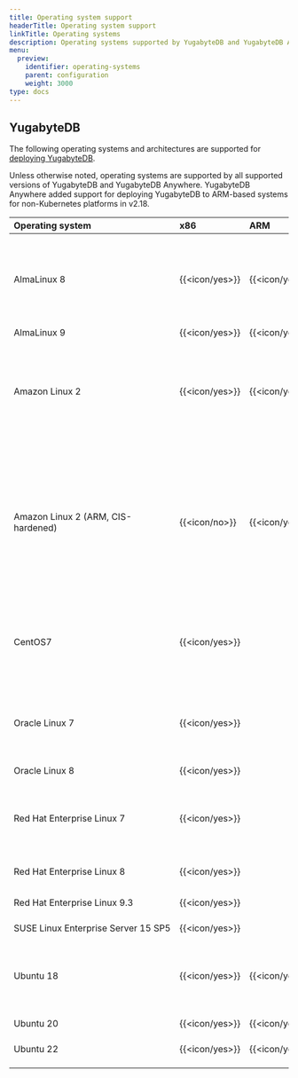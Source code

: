 ```yaml
---
title: Operating system support
headerTitle: Operating system support
linkTitle: Operating systems
description: Operating systems supported by YugabyteDB and YugabyteDB Anywhere.
menu:
  preview:
    identifier: operating-systems
    parent: configuration
    weight: 3000
type: docs
---
```


## YugabyteDB

The following operating systems and architectures are supported for [deploying YugabyteDB](../../../deploy/manual-deployment/).

Unless otherwise noted, operating systems are supported by all supported versions of YugabyteDB and YugabyteDB Anywhere. YugabyteDB Anywhere added support for deploying YugabyteDB to ARM-based systems for non-Kubernetes platforms in v2.18.

| Operating system | x86            | ARM            | Notes |
| :--------------- | :------------- | :------------- | :---- |
| AlmaLinux 8      | {{<icon/yes>}} | {{<icon/yes>}} | Recommended for production<br>Recommended development platform<br>Default for YBA-deployed nodes |
| AlmaLinux 9      | {{<icon/yes>}} | {{<icon/yes>}} |       |
| Amazon Linux 2   | {{<icon/yes>}} | {{<icon/yes>}} | v2.18.0 and later<br>Deprecated in v2.20.0; not supported in v2.21.0.0 release and [upcoming release series](/preview/releases/#upcoming-release-series) |
| Amazon Linux 2 (ARM, CIS-hardened) | {{<icon/no>}} | {{<icon/yes>}} | Supported in v2.20.x. Database performance in this environment varies both due to CIS-hardening and ARM. For more information, contact {{% support-general %}}.|
| CentOS7          | {{<icon/yes>}} |                | Deprecated in v2.20.0; not supported in v2.21.0.0 release and [upcoming release series](/preview/releases/#upcoming-release-series) |
| Oracle Linux 7         | {{<icon/yes>}} |                | Deprecated in v2.20.0; not supported in v2.21.0.0 release and [upcoming release series](/preview/releases/#upcoming-release-series)|
| Oracle Linux 8         | {{<icon/yes>}} |                | |
| Red Hat Enterprise Linux 7 | {{<icon/yes>}} |      | Deprecated in v2.20.0; not supported in v2.21.0.0 release and [upcoming release series](/preview/releases/#upcoming-release-series) |
| Red Hat Enterprise Linux 8 | {{<icon/yes>}} |      | Recommended for production |
| Red Hat Enterprise Linux&nbsp;9.3 | {{<icon/yes>}} |  | v2.20.3 and later.  {{<badge/ea>}} |
| SUSE&nbsp;Linux&nbsp;Enterprise&nbsp;Server&nbsp;15&nbsp;SP5 | {{<icon/yes>}} |     | {{<badge/ea>}} |
| Ubuntu 18        | {{<icon/yes>}} | {{<icon/yes>}} | Deprecated in v2.20.0; not supported in v2.21.0.0 release and [upcoming release series](/preview/releases/#upcoming-release-series) |
| Ubuntu 20        | {{<icon/yes>}} | {{<icon/yes>}} |       |
| Ubuntu 22        | {{<icon/yes>}} | {{<icon/yes>}} | Supported in v2.18.5, v2.20.1 |